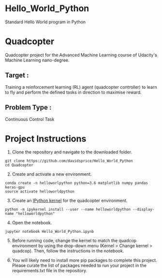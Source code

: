 # Hello_World_Python
Standard Hello World program in Python

# Quadcopter
Quadcopter project for the Advanced Machine Learning course of Udacity's Machine Learning nano-degree.

## Target :
Training a reinforcement learning (RL) agent (quadcopter controller) to learn to fly and perform the defined tasks in direction to maximise reward.

## Problem Type :
Continuous Control Task

# Project Instructions
1. Clone the repository and navigate to the downloaded folder.

~~~~
git clone https://github.com/davidsprice/Hello_World_Python
cd Quadcopter
~~~~

2. Create and activate a new environment.

~~~~
conda create -n helloworlpython python=3.6 matplotlib numpy pandas keras-gpu
source activate helloworldpython
~~~~

3. Create an [IPython kernel](https://ipython.readthedocs.io/en/stable/install/kernel_install.html) for the quadcopter environment.

~~~~
python -m ipykernel install --user --name helloworldpython --display-name "helloworldpython"
~~~~

4. Open the notebook.

~~~~
jupyter notebook Hello_World_Python.ipynb
~~~~

5. Before running code, change the kernel to match the quadcop environment by using the drop-down menu (Kernel > Change kernel > quadcop). Then, follow the instructions in the notebook.

6. You will likely need to install more pip packages to complete this project. Please curate the list of packages needed to run your project in the requirements.txt file in the repository.

